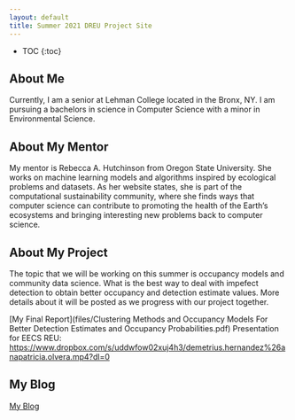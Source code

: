 ```yaml
---
layout: default
title: Summer 2021 DREU Project Site
---
```


* TOC
{:toc}

## About Me

Currently, I am a senior at Lehman College located in the Bronx, NY. I am pursuing a bachelors in science in Computer Science
with a minor in Environmental Science. 

## About My Mentor

My mentor is Rebecca A. Hutchinson from Oregon State University. She works on machine learning models and algorithms inspired by ecological problems and datasets. As her website states, she is part of the computational sustainability community, where she finds ways that computer science can contribute to promoting the health of the Earth’s ecosystems and bringing interesting new problems back to computer science. 

## About My Project

The topic that we will be working on this summer is occupancy models and community data science. What is the best way to deal with impefect detection to obtain better occupancy and detection estimate values. More details about it will be posted as we progress with our project together. 

[My Final Report](files/Clustering Methods and Occupancy Models For Better Detection Estimates and Occupancy Probabilities.pdf)
Presentation for EECS REU: https://www.dropbox.com/s/uddwfow02xuj4h3/demetrius.hernandez%26anapatricia.olvera.mp4?dl=0


## My Blog

[My Blog](blog.html)
